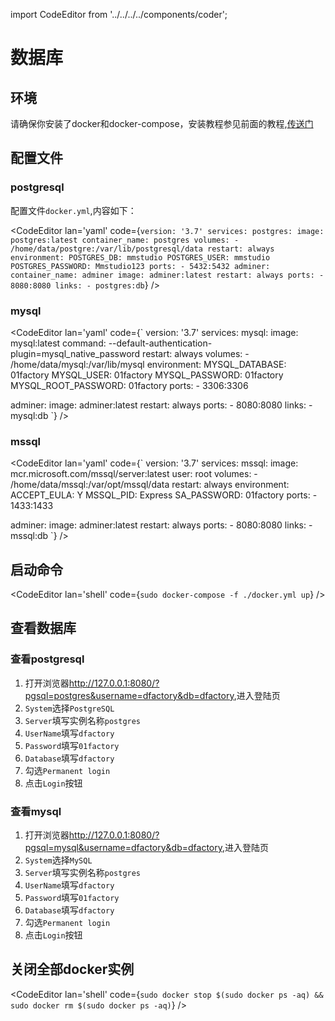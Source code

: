 import CodeEditor from '../../../../components/coder';

# 数据库

## 环境

请确保你安装了docker和docker-compose，安装教程参见前面的教程,[传送门](../02/281652)

## 配置文件

### postgresql

配置文件`docker.yml`,内容如下：

<CodeEditor lan='yaml' code={`
version: '3.7'
services:
  postgres:
    image: postgres:latest
    container_name: postgres
    volumes:
      - /home/data/postgre:/var/lib/postgresql/data
    restart: always
    environment:
      POSTGRES_DB: mmstudio
      POSTGRES_USER: mmstudio
      POSTGRES_PASSWORD: Mmstudio123
    ports:
      - 5432:5432
  adminer:
    container_name: adminer
    image: adminer:latest
    restart: always
    ports:
      - 8080:8080
    links:
      - postgres:db
`} />

### mysql

<CodeEditor lan='yaml' code={`
version: '3.7'
services:
  mysql:
    image: mysql:latest
    command: --default-authentication-plugin=mysql_native_password
    restart: always
    volumes:
      - /home/data/mysql:/var/lib/mysql
    environment:
      MYSQL_DATABASE: 01factory
      MYSQL_USER: 01factory
      MYSQL_PASSWORD: 01factory
      MYSQL_ROOT_PASSWORD: 01factory
    ports:
      - 3306:3306

  adminer:
    image: adminer:latest
    restart: always
    ports:
      - 8080:8080
    links:
      - mysql:db
`} />

### mssql

<CodeEditor lan='yaml' code={`
version: '3.7'
services:
  mssql:
    image: mcr.microsoft.com/mssql/server:latest
    user: root
    volumes:
      - /home/data/mssql:/var/opt/mssql/data
    restart: always
    environment:
      ACCEPT_EULA: Y
      MSSQL_PID: Express
      SA_PASSWORD: 01factory
    ports:
      - 1433:1433

  adminer:
    image: adminer:latest
    restart: always
    ports:
      - 8080:8080
    links:
      - mssql:db
`} />

## 启动命令

<CodeEditor lan='shell' code={`
sudo docker-compose -f ./docker.yml up
`} />

## 查看数据库

### 查看postgresql

1. 打开浏览器<http://127.0.0.1:8080/?pgsql=postgres&username=dfactory&db=dfactory>,进入登陆页
1. `System`选择`PostgreSQL`
1. `Server`填写实例名称`postgres`
1. `UserName`填写`dfactory`
1. `Password`填写`01factory`
1. `Database`填写`dfactory`
1. 勾选`Permanent login`
1. 点击`Login`按钮

### 查看mysql

1. 打开浏览器<http://127.0.0.1:8080/?pgsql=mysql&username=dfactory&db=dfactory>,进入登陆页
1. `System`选择`MySQL`
1. `Server`填写实例名称`postgres`
1. `UserName`填写`dfactory`
1. `Password`填写`01factory`
1. `Database`填写`dfactory`
1. 勾选`Permanent login`
1. 点击`Login`按钮

## 关闭全部docker实例

<CodeEditor lan='shell' code={`
sudo docker stop $(sudo docker ps -aq) && sudo docker rm $(sudo docker ps -aq)
`} />
